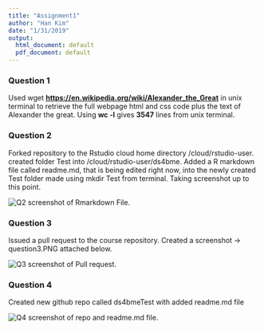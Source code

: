 ```yaml
---
title: "Assignment1"
author: "Han Kim"
date: "1/31/2019"
output:
  html_document: default
  pdf_document: default
---
```


### Question 1
Used wget **https://en.wikipedia.org/wiki/Alexander_the_Great** in unix terminal to retrieve the full webpage html and css code plus the text of Alexander the great. Using **wc -l** gives **3547** lines from unix terminal.

### Question 2
Forked repository to the Rstudio cloud home directory /cloud/rstudio-user. created folder Test into /cloud/rstudio-user/ds4bme. Added a R markdown file called readme.md, that is being edited right now, into the newly created Test folder made using mkdir Test  from terminal. Taking screenshot up to this point.

![Q2 screenshot of Rmarkdown File.](/cloud/project/ds4bme/Test/question2.PNG)

### Question 3
Issued a pull request to the course repository. Created a screenshot -> question3.PNG attached below. 

![Q3 screenshot of Pull request.](/cloud/project/ds4bme/Test/question3.PNG)

### Question 4
Created new github repo called ds4bmeTest with added readme.md file

![Q4 screenshot of repo and readme.md file.](/cloud/project/ds4bme/Test/question4.PNG)

